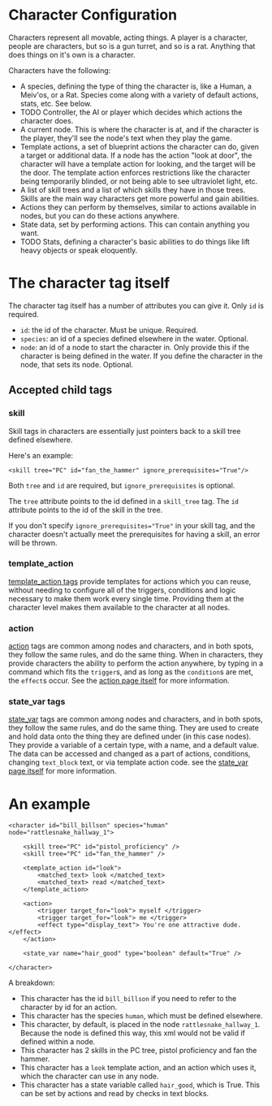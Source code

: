 # Character Configuration
Characters represent all movable, acting things. A player is a character, people are characters, but so is a gun turret, and so is a rat. Anything that does things on it's own is a character.

Characters have the following:
* A species, defining the type of thing the character is, like a Human, a Meiv'os, or a Rat. Species come along with a variety of default actions, stats, etc. See below.
* TODO Controller, the AI or player which decides which actions the character does.
* A current node. This is where the character is at, and if the character is the player, they'll see the node's text when they play the game.
* Template actions, a set of blueprint actions the character can do, given a target or additional data. If a node has the action "look at door", the character will have a template action for looking, and the target will be the door. The template action enforces restrictions like the character being temporarily blinded, or not being able to see ultraviolet light, etc.
* A list of skill trees and a list of which skills they have in those trees. Skills are the main way characters get more powerful and gain abilities.
* Actions they can perform by themselves, similar to actions available in nodes, but you can do these actions anywhere.
* State data, set by performing actions. This can contain anything you want.
* TODO Stats, defining a character's basic abilities to do things like lift heavy objects or speak eloquently.

# The character tag itself
The character tag itself has a number of attributes you can give it. Only `id` is required.

* `id`: the id of the character. Must be unique. Required.
* `species`: an id of a species defined elsewhere in the water. Optional.
* `node`: an id of a node to start the character in. Only provide this if the character is being defined in the water. If you define the character in the node, that sets its node. Optional.

## Accepted child tags

### skill
Skill tags in characters are essentially just pointers back to a skill tree defined elsewhere.

Here's an example:
```
<skill tree="PC" id="fan_the_hammer" ignore_prerequisites="True"/>
```

Both `tree` and `id` are required, but `ignore_prerequisites` is optional.

The `tree` attribute points to the id defined in a `skill_tree` tag. The `id` attribute points to the id of the skill in the tree.

If you don't specify `ignore_prerequisites="True"` in your skill tag, and the character doesn't actually meet the prerequisites for having a skill, an error will be thrown.

### template_action
[template_action tags](template_action.md) provide templates for actions which you can reuse, without needing to configure all of the triggers, conditions and logic necessary to make them work every single time. Providing them at the character level makes them available to the character at all nodes.

### action
[action](common_action.md) tags are common among nodes and characters, and in both spots, they follow the same rules, and do the same thing. When in characters, they provide characters the ability to perform the action anywhere, by typing in a command which fits the `trigger`s, and as long as the `condition`s are met, the `effect`s occur. See the [action page itself](common_action.md) for more information.

### state_var tags
[state_var](common_state_var.md) tags are common among nodes and characters, and in both spots, they follow the same rules, and do the same thing. They are used to create and hold data onto the thing they are defined under (in this case nodes). They provide a variable of a certain type, with a name, and a default value. The data can be accessed and changed as a part of actions, conditions, changing `text_block` text, or via template action code. see the [state_var page itself](common_state_var.md) for more information.

# An example

```
<character id="bill_billson" species="human" node="rattlesnake_hallway_1">

	<skill tree="PC" id="pistol_proficiency" />
	<skill tree="PC" id="fan_the_hammer" />

	<template_action id="look">
		<matched_text> look </matched_text>
		<matched_text> read </matched_text>
	</template_action>
	
	<action>
		<trigger target_for="look"> myself </trigger>
		<trigger target_for="look"> me </trigger>
		<effect type="display_text"> You're one attractive dude. </effect>
	</action>
	
	<state_var name="hair_good" type="boolean" default="True" />
	
</character>
```
A breakdown:

* This character has the id `bill_billson` if you need to refer to the character by id for an action.
* This character has the species `human`, which must be defined elsewhere.
* This character, by default, is placed in the node `rattlesnake_hallway_1`. Because the node is defined this way, this xml would not be valid if defined within a node.
* This character has 2 skills in the PC tree, pistol proficiency and fan the hammer.
* This character has a `look` template action, and an action which uses it, which the character can use in any node.
* This character has a state variable called `hair_good`, which is True. This can be set by actions and read by checks in text blocks.